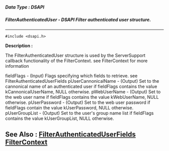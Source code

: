 ##### Data Type : DSAPI
##### FilterAuthenticatedUser - DSAPI Filter authenticated user structure.
---
```
#include <dsapi.h>
```
**Description :**

The FilterAuthenticatedUser structure is used by the ServerSupport callback 
functionality of the FilterContext.  see FilterContext for more information

fieldFlags - (Input)  Flags specifying which fields to retrieve.  see 
FilterAuthenticatedUserFields
pUserCannonicalName - (Output)  Set to the cannonical name of an authenticated 
user if fieldFlags contains the value kCannonicalUserName, NULL otherwise.
pWebUserName - (Output)  Set to the web user name if fieldFlags contains the 
value kWebUserName, NULL otherwise.
pUserPassword - (Output)  Set to the web user password if fieldFlags contain 
the value kUserPassword, NULL otherwise.
pUserGroupList - (Output)  Set to the user's group name list if fieldFlags 
contains the value kUserGroupList, NULL otherwise.

**See Also :**
[FilterAuthenticatedUserFields](/domino-c-api-docs/reference/Data/FilterAuthenticatedUserFields)
[FilterContext](/domino-c-api-docs/reference/Data/FilterContext)
---
